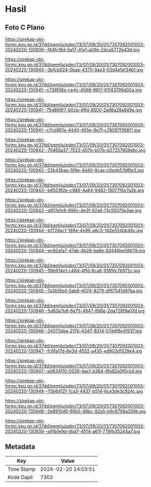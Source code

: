 # Hasil

## Foto C Plano

https://sirekap-obj-formc.kpu.go.id/37dd/pemilu/pdpr/73/07/09/20/01/7307092001003-20240220-130939--f44fc18d-5a17-41e1-a09e-24ca5772b43d.jpg

https://sirekap-obj-formc.kpu.go.id/37dd/pemilu/pdpr/73/07/09/20/01/7307092001003-20240220-130940--3b1cb024-0bae-4370-9ae3-03d4e1ef34b1.jpg

https://sirekap-obj-formc.kpu.go.id/37dd/pemilu/pdpr/73/07/09/20/01/7307092001003-20240220-130941--c738f58e-ce4c-4568-96f7-61143799d00a.jpg

https://sirekap-obj-formc.kpu.go.id/37dd/pemilu/pdpr/73/07/09/20/01/7307092001003-20240220-130941--75d896f7-b0cb-4ffd-8500-2a86a28a849e.jpg

https://sirekap-obj-formc.kpu.go.id/37dd/pemilu/pdpr/73/07/09/20/01/7307092001003-20240220-130941--c7cd661a-4440-465e-9e7f-c78097f368f1.jpg

https://sirekap-obj-formc.kpu.go.id/37dd/pemilu/pdpr/73/07/09/20/01/7307092001003-20240220-130942--70455a37-7533-407b-b07b-d27257908ebc.jpg

https://sirekap-obj-formc.kpu.go.id/37dd/pemilu/pdpr/73/07/09/20/01/7307092001003-20240220-130942--23b43bae-5f9e-4d40-9cae-c0ede57d6fe3.jpg

https://sirekap-obj-formc.kpu.go.id/37dd/pemilu/pdpr/73/07/09/20/01/7307092001003-20240220-130943--b650182e-c986-4a84-9462-18077f6e7a2b.jpg

https://sirekap-obj-formc.kpu.go.id/37dd/pemilu/pdpr/73/07/09/20/01/7307092001003-20240220-130943--d917e1c6-899c-4e3f-92a6-f3c55075e3ae.jpg

https://sirekap-obj-formc.kpu.go.id/37dd/pemilu/pdpr/73/07/09/20/01/7307092001003-20240220-130944--b1724ac1-189e-4e96-a8c3-142e554bb46c.jpg

https://sirekap-obj-formc.kpu.go.id/37dd/pemilu/pdpr/73/07/09/20/01/7307092001003-20240220-130944--ec92afa7-47ab-4b29-ba9e-82446be09679.jpg

https://sirekap-obj-formc.kpu.go.id/37dd/pemilu/pdpr/73/07/09/20/01/7307092001003-20240220-130945--59b914e1-c48d-4ffd-8ca6-9165fc78972c.jpg

https://sirekap-obj-formc.kpu.go.id/37dd/pemilu/pdpr/73/07/09/20/01/7307092001003-20240220-130945--7a3b19e4-5ab9-4074-8279-df67541d97ba.jpg

https://sirekap-obj-formc.kpu.go.id/37dd/pemilu/pdpr/73/07/09/20/01/7307092001003-20240220-130946--5d83a7b8-6e75-4947-898e-2da728f9a07d.jpg

https://sirekap-obj-formc.kpu.go.id/37dd/pemilu/pdpr/73/07/09/20/01/7307092001003-20240220-130946--24073dea-217b-4347-8314-07ddf8e4f937.jpg

https://sirekap-obj-formc.kpu.go.id/37dd/pemilu/pdpr/73/07/09/20/01/7307092001003-20240220-130947--fc6faf7d-6e3d-4552-a430-ed902d1529e4.jpg

https://sirekap-obj-formc.kpu.go.id/37dd/pemilu/pdpr/73/07/09/20/01/7307092001003-20240220-130947--e0634110-0528-4acf-b364-8fa82a0f0cb4.jpg

https://sirekap-obj-formc.kpu.go.id/37dd/pemilu/pdpr/73/07/09/20/01/7307092001003-20240220-130948--75b6d121-1ca3-4437-b514-6ce3de3c924c.jpg

https://sirekap-obj-formc.kpu.go.id/37dd/pemilu/pdpr/73/07/09/20/01/7307092001003-20240220-130948--2e891046-86b5-49bc-82a5-b9c6798a356b.jpg

https://sirekap-obj-formc.kpu.go.id/37dd/pemilu/pdpr/73/07/09/20/01/7307092001003-20240220-130939--a91b1e9d-dbd7-4514-a61f-779fb35244a7.jpg


## Metadata

| Key        | Value               |
| ---------- | ------------------- |
| Time Stamp | 2024-02-20 14:03:51 |
| Kode Dapil | 7302                |



